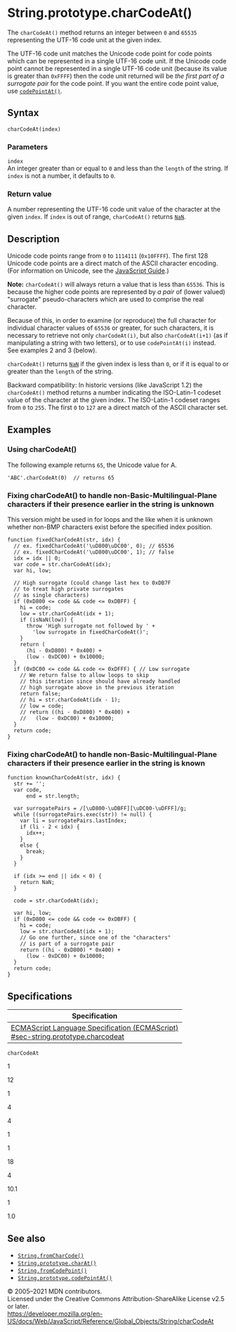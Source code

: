String.prototype.charCodeAt()
=============================

The `charCodeAt()` method returns an integer between `0` and `65535` representing the UTF-16 code unit at the given index.

The UTF-16 code unit matches the Unicode code point for code points which can be represented in a single UTF-16 code unit. If the Unicode code point cannot be represented in a single UTF-16 code unit (because its value is greater than `0xFFFF`) then the code unit returned will be *the first part of a surrogate pair* for the code point. If you want the entire code point value, use [`codePointAt()`](codepointat).

Syntax
------

    charCodeAt(index)

### Parameters

`index`  
An integer greater than or equal to `0` and less than the `length` of the string. If `index` is not a number, it defaults to `0`.

### Return value

A number representing the UTF-16 code unit value of the character at the given `index`. If `index` is out of range, `charCodeAt()` returns [`NaN`](../nan).

Description
-----------

Unicode code points range from `0` to `1114111` (`0x10FFFF`). The first 128 Unicode code points are a direct match of the ASCII character encoding. (For information on Unicode, see the [JavaScript Guide](https://developer.mozilla.org/en-US/docs/Web/JavaScript/Guide/Grammar_and_types#unicode).)

**Note:** `charCodeAt()` will always return a value that is less than `65536`. This is because the higher code points are represented by *a pair* of (lower valued) "surrogate" pseudo-characters which are used to comprise the real character.

Because of this, in order to examine (or reproduce) the full character for individual character values of `65536` or greater, for such characters, it is necessary to retrieve not only `charCodeAt(i)`, but also `charCodeAt(i+1)` (as if manipulating a string with two letters), or to use `codePointAt(i)` instead. See examples 2 and 3 (below).

`charCodeAt()` returns [`NaN`](../nan) if the given index is less than `0`, or if it is equal to or greater than the `length` of the string.

Backward compatibility: In historic versions (like JavaScript 1.2) the `charCodeAt()` method returns a number indicating the ISO-Latin-1 codeset value of the character at the given index. The ISO-Latin-1 codeset ranges from `0` to `255`. The first `0` to `127` are a direct match of the ASCII character set.

Examples
--------

### Using charCodeAt()

The following example returns `65`, the Unicode value for A.

    'ABC'.charCodeAt(0)  // returns 65

### Fixing charCodeAt() to handle non-Basic-Multilingual-Plane characters if their presence earlier in the string is unknown

This version might be used in for loops and the like when it is unknown whether non-BMP characters exist before the specified index position.

    function fixedCharCodeAt(str, idx) {
      // ex. fixedCharCodeAt('\uD800\uDC00', 0); // 65536
      // ex. fixedCharCodeAt('\uD800\uDC00', 1); // false
      idx = idx || 0;
      var code = str.charCodeAt(idx);
      var hi, low;

      // High surrogate (could change last hex to 0xDB7F
      // to treat high private surrogates
      // as single characters)
      if (0xD800 <= code && code <= 0xDBFF) {
        hi = code;
        low = str.charCodeAt(idx + 1);
        if (isNaN(low)) {
          throw 'High surrogate not followed by ' +
            'low surrogate in fixedCharCodeAt()';
        }
        return (
          (hi - 0xD800) * 0x400) +
          (low - 0xDC00) + 0x10000;
      }
      if (0xDC00 <= code && code <= 0xDFFF) { // Low surrogate
        // We return false to allow loops to skip
        // this iteration since should have already handled
        // high surrogate above in the previous iteration
        return false;
        // hi = str.charCodeAt(idx - 1);
        // low = code;
        // return ((hi - 0xD800) * 0x400) +
        //   (low - 0xDC00) + 0x10000;
      }
      return code;
    }

### Fixing charCodeAt() to handle non-Basic-Multilingual-Plane characters if their presence earlier in the string is known

    function knownCharCodeAt(str, idx) {
      str += '';
      var code,
          end = str.length;

      var surrogatePairs = /[\uD800-\uDBFF][\uDC00-\uDFFF]/g;
      while ((surrogatePairs.exec(str)) != null) {
        var li = surrogatePairs.lastIndex;
        if (li - 2 < idx) {
          idx++;
        }
        else {
          break;
        }
      }

      if (idx >= end || idx < 0) {
        return NaN;
      }

      code = str.charCodeAt(idx);

      var hi, low;
      if (0xD800 <= code && code <= 0xDBFF) {
        hi = code;
        low = str.charCodeAt(idx + 1);
        // Go one further, since one of the "characters"
        // is part of a surrogate pair
        return ((hi - 0xD800) * 0x400) +
          (low - 0xDC00) + 0x10000;
      }
      return code;
    }

Specifications
--------------

<table><thead><tr class="header"><th>Specification</th></tr></thead><tbody><tr class="odd"><td><a href="https://tc39.es/ecma262/#sec-string.prototype.charcodeat">ECMAScript Language Specification (ECMAScript)<br />
<span class="small">#sec-string.prototype.charcodeat</span></a></td></tr></tbody></table>

`charCodeAt`

1

12

1

4

4

1

1

18

4

10.1

1

1.0

See also
--------

-   [`String.fromCharCode()`](fromcharcode)
-   [`String.prototype.charAt()`](charat)
-   [`String.fromCodePoint()`](fromcodepoint)
-   [`String.prototype.codePointAt()`](codepointat)

© 2005–2021 MDN contributors.  
Licensed under the Creative Commons Attribution-ShareAlike License v2.5 or later.  
<a href="https://developer.mozilla.org/en-US/docs/Web/JavaScript/Reference/Global_Objects/String/charCodeAt" class="_attribution-link">https://developer.mozilla.org/en-US/docs/Web/JavaScript/Reference/Global_Objects/String/charCodeAt</a>
